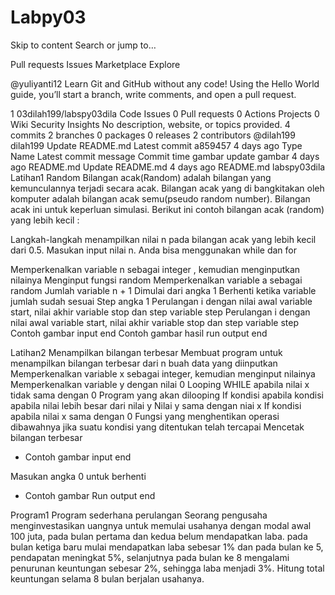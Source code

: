 # Labpy03
Skip to content
Search or jump to…

Pull requests
Issues
Marketplace
Explore
 
@yuliyanti12 
Learn Git and GitHub without any code!
Using the Hello World guide, you’ll start a branch, write comments, and open a pull request.


1
03dilah199/labspy03dila
 Code Issues 0 Pull requests 0 Actions Projects 0 Wiki Security Insights
No description, website, or topics provided.
 4 commits
 2 branches
 0 packages
 0 releases
 2 contributors
@dilah199
dilah199 Update README.md
Latest commit
a859457
4 days ago
Type	Name	Latest commit message	Commit time
gambar	update gambar	4 days ago
README.md	Update README.md	4 days ago
 README.md
labspy03dila
Latihan1
Random
Bilangan acak(Random) adalah bilangan yang kemunculannya terjadi secara acak.
Bilangan acak yang di bangkitakan oleh komputer adalah bilangan acak semu(pseudo random number). Bilangan acak ini untuk keperluan simulasi. Berikut ini contoh bilangan acak (random) yang lebih kecil :

Langkah-langkah menampilkan nilai n pada bilangan acak yang lebih kecil dari 0.5.
Masukan input nilai n. Anda bisa menggunakan while dan for

Memperkenalkan variable n sebagai integer , kemudian menginputkan nilainya
Menginput fungsi random
Memperkenalkan variable a sebagai random
Jumlah variable n + 1
Dimulai dari angka 1
Berhenti ketika variable jumlah sudah sesuai
Step angka 1
Perulangan i dengan nilai awal variable start, nilai akhir variable stop dan step variable step
Perulangan i dengan nilai awal variable start, nilai akhir variable stop dan step variable step
Contoh gambar input end
Contoh gambar hasil run
output end

Latihan2
Menampilkan bilangan terbesar
Membuat program untuk menampilkan bilangan terbesar dari n buah data yang diinputkan
Memperkenalkan variable x sebagai integer, kemudian menginput nilainya
Memperkenalkan variable y dengan nilai 0
Looping WHILE apabila nilai x tidak sama dengan 0
Program yang akan dilooping
If kondisi apabila kondisi apabila nilai lebih besar dari nilai y
Nilai y sama dengan niai x
If kondisi apabila nilai x sama dengan 0
Fungsi yang menghentikan operasi dibawahnya jika suatu kondisi yang ditentukan telah tercapai
Mencetak bilangan terbesar
* Contoh gambar
input end

Masukan angka 0 untuk berhenti
* Contoh gambar Run
output end

Program1
Program sederhana perulangan
 Seorang pengusaha menginvestasikan uangnya untuk memulai usahanya dengan
modal awal 100 juta, pada bulan pertama dan kedua belum mendapatkan laba. pada bulan ketiga baru mulai mendapatkan laba sebesar 1% dan pada bulan ke 5, pendapatan meningkat 5%, selanjutnya pada bulan ke 8 mengalami penurunan keuntungan sebesar 2%, sehingga laba menjadi 3%. Hitung total keuntungan selama 8 bulan berjalan usahanya.
